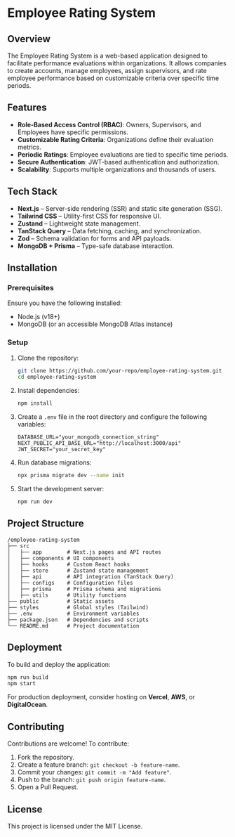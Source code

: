 # Employee Rating System

## Overview

The Employee Rating System is a web-based application designed to facilitate performance evaluations within organizations. It allows companies to create accounts, manage employees, assign supervisors, and rate employee performance based on customizable criteria over specific time periods.

## Features

- **Role-Based Access Control (RBAC)**: Owners, Supervisors, and Employees have specific permissions.
- **Customizable Rating Criteria**: Organizations define their evaluation metrics.
- **Periodic Ratings**: Employee evaluations are tied to specific time periods.
- **Secure Authentication**: JWT-based authentication and authorization.
- **Scalability**: Supports multiple organizations and thousands of users.

## Tech Stack

- **Next.js** – Server-side rendering (SSR) and static site generation (SSG).
- **Tailwind CSS** – Utility-first CSS for responsive UI.
- **Zustand** – Lightweight state management.
- **TanStack Query** – Data fetching, caching, and synchronization.
- **Zod** – Schema validation for forms and API payloads.
- **MongoDB + Prisma** – Type-safe database interaction.

## Installation

### Prerequisites

Ensure you have the following installed:

- Node.js (v18+)
- MongoDB (or an accessible MongoDB Atlas instance)

### Setup

1. Clone the repository:
   ```bash
   git clone https://github.com/your-repo/employee-rating-system.git
   cd employee-rating-system
   ```
2. Install dependencies:
   ```bash
   npm install
   ```
3. Create a `.env` file in the root directory and configure the following variables:
   ```env
   DATABASE_URL="your_mongodb_connection_string"
   NEXT_PUBLIC_API_BASE_URL="http://localhost:3000/api"
   JWT_SECRET="your_secret_key"
   ```
4. Run database migrations:
   ```bash
   npx prisma migrate dev --name init
   ```
5. Start the development server:
   ```bash
   npm run dev
   ```

## Project Structure

```
/employee-rating-system
├── src
│   ├── app        # Next.js pages and API routes
│   ├── components # UI components
│   ├── hooks      # Custom React hooks
│   ├── store      # Zustand state management
│   ├── api        # API integration (TanStack Query)
│   ├── configs    # Configuration files
│   ├── prisma     # Prisma schema and migrations
│   ├── utils      # Utility functions
├── public         # Static assets
├── styles         # Global styles (Tailwind)
├── .env           # Environment variables
├── package.json   # Dependencies and scripts
└── README.md      # Project documentation
```

## Deployment

To build and deploy the application:

```bash
npm run build
npm start
```

For production deployment, consider hosting on **Vercel**, **AWS**, or **DigitalOcean**.

## Contributing

Contributions are welcome! To contribute:

1. Fork the repository.
2. Create a feature branch: `git checkout -b feature-name`.
3. Commit your changes: `git commit -m "Add feature"`.
4. Push to the branch: `git push origin feature-name`.
5. Open a Pull Request.

## License

This project is licensed under the MIT License.
